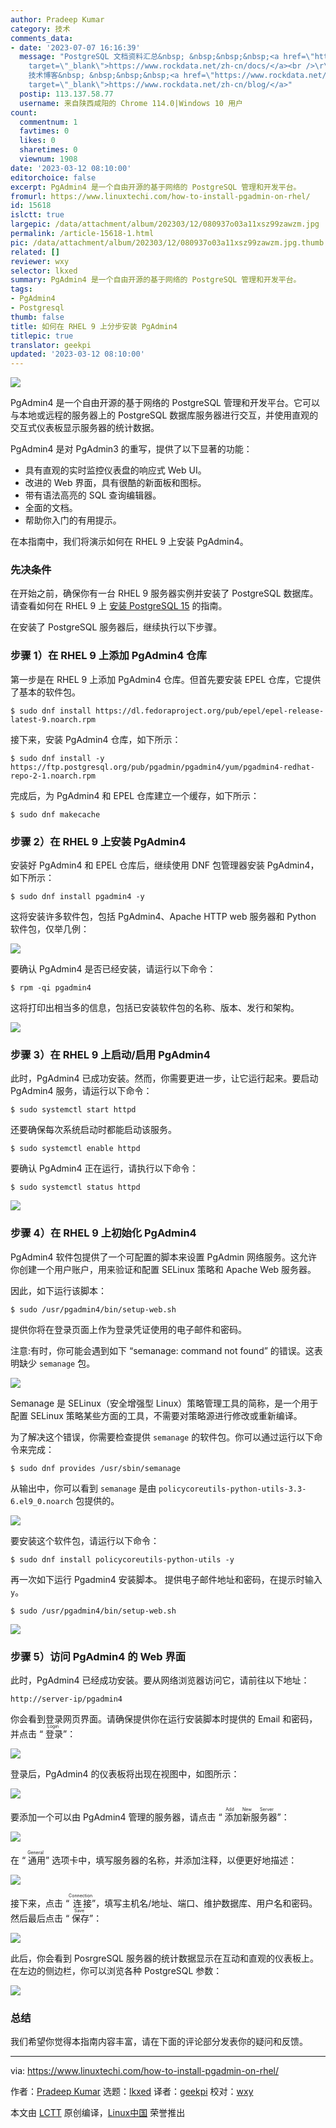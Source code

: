 ```yaml
---
author: Pradeep Kumar
category: 技术
comments_data:
- date: '2023-07-07 16:16:39'
  message: "PostgreSQL 文档资料汇总&nbsp; &nbsp;&nbsp;&nbsp;<a href=\"https://www.rockdata.net/zh-cn/docs/\"
    target=\"_blank\">https://www.rockdata.net/zh-cn/docs/</a><br />\r\nPostgreSQL
    技术博客&nbsp; &nbsp;&nbsp;&nbsp;<a href=\"https://www.rockdata.net/zh-cn/blog/\"
    target=\"_blank\">https://www.rockdata.net/zh-cn/blog/</a>"
  postip: 113.137.58.77
  username: 来自陕西咸阳的 Chrome 114.0|Windows 10 用户
count:
  commentnum: 1
  favtimes: 0
  likes: 0
  sharetimes: 0
  viewnum: 1908
date: '2023-03-12 08:10:00'
editorchoice: false
excerpt: PgAdmin4 是一个自由开源的基于网络的 PostgreSQL 管理和开发平台。
fromurl: https://www.linuxtechi.com/how-to-install-pgadmin-on-rhel/
id: 15618
islctt: true
largepic: /data/attachment/album/202303/12/080937o03a11xsz99zawzm.jpg
permalink: /article-15618-1.html
pic: /data/attachment/album/202303/12/080937o03a11xsz99zawzm.jpg.thumb.jpg
related: []
reviewer: wxy
selector: lkxed
summary: PgAdmin4 是一个自由开源的基于网络的 PostgreSQL 管理和开发平台。
tags:
- PgAdmin4
- Postgresql
thumb: false
title: 如何在 RHEL 9 上分步安装 PgAdmin4
titlepic: true
translator: geekpi
updated: '2023-03-12 08:10:00'
---
```


![](/data/attachment/album/202303/12/080937o03a11xsz99zawzm.jpg)


PgAdmin4 是一个自由开源的基于网络的 PostgreSQL 管理和开发平台。它可以与本地或远程的服务器上的 PostgreSQL 数据库服务器进行交互，并使用直观的交互式仪表板显示服务器的统计数据。


PgAdmin4 是对 PgAdmin3 的重写，提供了以下显著的功能：


* 具有直观的实时监控仪表盘的响应式 Web UI。
* 改进的 Web 界面，具有很酷的新面板和图标。
* 带有语法高亮的 SQL 查询编辑器。
* 全面的文档。
* 帮助你入门的有用提示。


在本指南中，我们将演示如何在 RHEL 9 上安装 PgAdmin4。


### 先决条件


在开始之前，确保你有一台 RHEL 9 服务器实例并安装了 PostgreSQL 数据库。请查看如何在 RHEL 9 上 [安装 PostgreSQL 15](https://www.linuxtechi.com/how-to-install-postgresql-on-rhel/) 的指南。


在安装了 PostgreSQL 服务器后，继续执行以下步骤。


### 步骤 1）在 RHEL 9 上添加 PgAdmin4 仓库


第一步是在 RHEL 9 上添加 PgAdmin4 仓库。但首先要安装 EPEL 仓库，它提供了基本的软件包。



```
$ sudo dnf install https://dl.fedoraproject.org/pub/epel/epel-release-latest-9.noarch.rpm

```

接下来，安装 PgAdmin4 仓库，如下所示：



```
$ sudo dnf install -y https://ftp.postgresql.org/pub/pgadmin/pgadmin4/yum/pgadmin4-redhat-repo-2-1.noarch.rpm

```

完成后，为 PgAdmin4 和 EPEL 仓库建立一个缓存，如下所示：



```
$ sudo dnf makecache

```

### 步骤 2）在 RHEL 9 上安装 PgAdmin4


安装好 PgAdmin4 和 EPEL 仓库后，继续使用 DNF 包管理器安装 PgAdmin4，如下所示：



```
$ sudo dnf install pgadmin4 -y

```

这将安装许多软件包，包括 PgAdmin4、Apache HTTP web 服务器和 Python 软件包，仅举几例：


![](/data/attachment/album/202303/12/082112n2x0ooxx4e0z2eoo.jpg)


要确认 PgAdmin4 是否已经安装，请运行以下命令：



```
$ rpm -qi pgadmin4

```

这将打印出相当多的信息，包括已安装软件包的名称、版本、发行和架构。


![](/data/attachment/album/202303/12/082120cxvadg2xagdv1c5x.jpg)


### 步骤 3）在 RHEL 9 上启动/启用 PgAdmin4


此时，PgAdmin4 已成功安装。然而，你需要更进一步，让它运行起来。要启动 PgAdmin4 服务，请运行以下命令：



```
$ sudo systemctl start httpd

```

还要确保每次系统启动时都能启动该服务。



```
$ sudo systemctl enable httpd

```

要确认 PgAdmin4 正在运行，请执行以下命令：



```
$ sudo systemctl status httpd

```

![](/data/attachment/album/202303/12/082127cf9igssijgggun9g.jpg)


### 步骤 4）在 RHEL 9 上初始化 PgAdmin4


PgAdmin4 软件包提供了一个可配置的脚本来设置 PgAdmin 网络服务。这允许你创建一个用户账户，用来验证和配置 SELinux 策略和 Apache Web 服务器。


因此，如下运行该脚本：



```
$ sudo /usr/pgadmin4/bin/setup-web.sh

```

提供你将在登录页面上作为登录凭证使用的电子邮件和密码。


注意:有时，你可能会遇到如下 “semanage: command not found” 的错误。这表明缺少 `semanage` 包。


![](/data/attachment/album/202303/12/082134rufxf04xzpfqlfxs.jpg)


Semanage 是 SELinux（安全增强型 Linux）策略管理工具的简称，是一个用于配置 SELinux 策略某些方面的工具，不需要对策略源进行修改或重新编译。


为了解决这个错误，你需要检查提供 `semanage` 的软件包。你可以通过运行以下命令来完成：



```
$ sudo dnf provides /usr/sbin/semanage

```

从输出中，你可以看到 `semanage` 是由 `policycoreutils-python-utils-3.3-6.el9_0.noarch` 包提供的。


![](/data/attachment/album/202303/12/082142iqqkkoc1yep5qieo.jpg)


要安装这个软件包，请运行以下命令：



```
$ sudo dnf install policycoreutils-python-utils -y

```

再一次如下运行 Pgadmin4 安装脚本。 提供电子邮件地址和密码，在提示时输入 `y`。



```
$ sudo /usr/pgadmin4/bin/setup-web.sh

```

![](/data/attachment/album/202303/12/082150vpppii88wnzpnp8d.jpg)


### 步骤 5）访问 PgAdmin4 的 Web 界面


此时，PgAdmin4 已经成功安装。要从网络浏览器访问它，请前往以下地址：



```
http://server-ip/pgadmin4

```

你会看到登录网页界面。请确保提供你在运行安装脚本时提供的 Email 和密码，并点击 “<ruby> 登录 <rt>  Login </rt></ruby>”：


![](/data/attachment/album/202303/12/082157l9ndiurn3nnnf5f9.jpg)


登录后，PgAdmin4 的仪表板将出现在视图中，如图所示：


![](/data/attachment/album/202303/12/082204pej8u4zubdljjzs4.jpg)


要添加一个可以由 PgAdmin4 管理的服务器，请点击 “<ruby> 添加新服务器 <rt>  Add New Server </rt></ruby>”：


![](/data/attachment/album/202303/12/082210zgpumghhxwguwg2r.jpg)


在 “<ruby> 通用 <rt>  General </rt></ruby>” 选项卡中，填写服务器的名称，并添加注释，以便更好地描述：


![](/data/attachment/album/202303/12/082220a3n3eyc9292cj3e1.jpg)


接下来，点击 “<ruby> 连接 <rt>  Connection </rt></ruby>”，填写主机名/地址、端口、维护数据库、用户名和密码。然后最后点击 “<ruby> 保存 <rt>  Save </rt></ruby>”：


![](/data/attachment/album/202303/12/082227icd97i73fa0k9ni0.jpg)


此后，你会看到 PosrgreSQL 服务器的统计数据显示在互动和直观的仪表板上。在左边的侧边栏，你可以浏览各种 PostgreSQL 参数：


![](/data/attachment/album/202303/12/082233f8t6wpv6dvphzqpq.jpg)


### 总结


我们希望你觉得本指南内容丰富，请在下面的评论部分发表你的疑问和反馈。




---


via: <https://www.linuxtechi.com/how-to-install-pgadmin-on-rhel/>


作者：[Pradeep Kumar](https://www.linuxtechi.com/author/pradeep/) 选题：[lkxed](https://github.com/lkxed/) 译者：[geekpi](https://github.com/geekpi) 校对：[wxy](https://github.com/wxy)


本文由 [LCTT](https://github.com/LCTT/TranslateProject) 原创编译，[Linux中国](https://linux.cn/) 荣誉推出